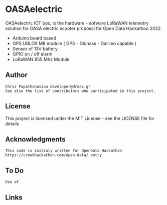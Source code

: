 # OASAelectric

OASAelectric IOT box, is the hardware - sofware LoRaWAN telemetry solution for OASA electric scooter proposal for Open Data Hackathon 2022. 

- Arduino board based
- GPS UBLOX M8 module (  GPS - Glonass - Gallileo capable  )
- Sensor of 13V battery
- GPIO on / off alarm 
- LoRaWAN 855 Mhz Module

## Author
    Chris Papathanasiou developer@drmac.gr
    See also the list of contributors who participated in this project.

## License

This project is licensed under the MIT License - see the LICENSE file for details

## Acknowledgments

    This code is initialy written for OpenData Hackathon https://crowdhackathon.com/open-data/ entry

## To Do

    Use of 

## Links
